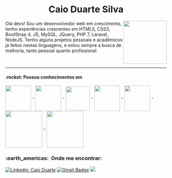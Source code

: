 <h1 align="center">Caio Duarte Silva</h1>

<a href="https://github.com/OffCadu">
<img height="135px" align='right' src="https://github-readme-stats.vercel.app/api?username=OffCa&hide=prs,contribs&count_private=true&show_icons=true&theme=discord_old_blurple"/>
</a>


Olá devs! Sou um desenvolvedor web em crescimento, tenho experiências crescentes em HTML5, CSS3, BootStrap 4, JS, MySQL, JQuery, PHP 7, Laravel, NodeJS. Tenho alguns projetos pessoais e acadêmicos já feitos nestas linguagens, e estou sempre a busca de melhoria, tanto pessoal quanto profissional.

<br>

<hr>

<h4>
:rocket:  Possuo conhecimentos em
</h4>

<div style="display: inline_block">
  <img align="center" height="80px" src="https://cdn.jsdelivr.net/gh/devicons/devicon/icons/html5/html5-original-wordmark.svg"/> - 
  <img align="center" height="80px" src="https://icongr.am/devicon/css3-plain-wordmark.svg?size=148&color=1572b6"/> - 
  <img align="center" height="75px" src="https://cdn.jsdelivr.net/gh/devicons/devicon/icons/bootstrap/bootstrap-original-wordmark.svg"/> - 
  <img align="center" height="80px" src="https://icongr.am/devicon/javascript-original.svg?size=148&color=1572b6"/> - 
  <img align="center" height="80px" src="https://icongr.am/devicon/git-original.svg?size=148&color=1572b6"/> - 
  <img align="center" height="115px" src="https://icongr.am/devicon/php-original.svg?size=148&color=1572b6"/> - 
  <img align="center" height="115px" src="https://icongr.am/devicon/mysql-original-wordmark.svg?size=148&color=1572b6"/>
</div>

<h3> :earth_americas: &nbsp;Onde me encontrar: </h3> 

[![Linkedin: Caio Duarte](https://img.shields.io/badge/-Caio_Duarte-blue?style=flat-square&logo=Linkedin&logoColor=white&link=https://www.linkedin.com/in/caio-duarte-8785a01b7)](https://www.linkedin.com/in/caio-duarte-8785a01b7)
[![Gmail Badge](https://img.shields.io/badge/-cduarteflk@hotmail.com-006bed?style=flat-square&logo=Gmail&logoColor=white&link=mailto:cduarteflk@hotmail.com)](mailto:cduarteflk@hotmail.com)
  <a href="https://api.whatsapp.com/send?phone=5561986549624" alt="WhatsApp">
  <img src="https://img.shields.io/badge/-WhatsApp-25d366?style=flat-square&labelColor=25d366&logo=whatsapp&logoColor=white&link=https://api.whatsapp.com/send?phone=5561986549624"/></a>
